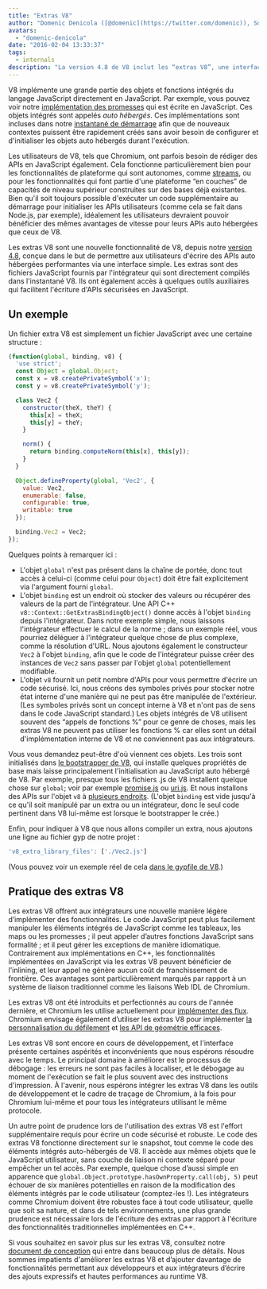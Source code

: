 ```yaml
---
title: "Extras V8"
author: "Domenic Denicola ([@domenic](https://twitter.com/domenic)), Sorcier des flux"
avatars: 
  - "domenic-denicola"
date: "2016-02-04 13:33:37"
tags: 
  - internals
description: "La version 4.8 de V8 inclut les “extras V8”, une interface simple conçue dans le but de permettre aux utilisateurs d'intégrer des APIs performantes et auto hébergées."
---
```

V8 implémente une grande partie des objets et fonctions intégrés du langage JavaScript directement en JavaScript. Par exemple, vous pouvez voir notre [implémentation des promesses](https://code.google.com/p/chromium/codesearch#chromium/src/v8/src/js/promise.js) qui est écrite en JavaScript. Ces objets intégrés sont appelés _auto hébergés_. Ces implémentations sont incluses dans notre [instantané de démarrage](/blog/custom-startup-snapshots) afin que de nouveaux contextes puissent être rapidement créés sans avoir besoin de configurer et d'initialiser les objets auto hébergés durant l'exécution.

<!--truncate-->
Les utilisateurs de V8, tels que Chromium, ont parfois besoin de rédiger des APIs en JavaScript également. Cela fonctionne particulièrement bien pour les fonctionnalités de plateforme qui sont autonomes, comme [streams](https://streams.spec.whatwg.org/), ou pour les fonctionnalités qui font partie d'une plateforme “en couches” de capacités de niveau supérieur construites sur des bases déjà existantes. Bien qu'il soit toujours possible d'exécuter un code supplémentaire au démarrage pour initialiser les APIs utilisateurs (comme cela se fait dans Node.js, par exemple), idéalement les utilisateurs devraient pouvoir bénéficier des mêmes avantages de vitesse pour leurs APIs auto hébergées que ceux de V8.

Les extras V8 sont une nouvelle fonctionnalité de V8, depuis notre [version 4.8](/blog/v8-release-48), conçue dans le but de permettre aux utilisateurs d'écrire des APIs auto hébergées performantes via une interface simple. Les extras sont des fichiers JavaScript fournis par l'intégrateur qui sont directement compilés dans l'instantané V8. Ils ont également accès à quelques outils auxiliaires qui facilitent l'écriture d'APIs sécurisées en JavaScript.

## Un exemple

Un fichier extra V8 est simplement un fichier JavaScript avec une certaine structure :

```js
(function(global, binding, v8) {
  'use strict';
  const Object = global.Object;
  const x = v8.createPrivateSymbol('x');
  const y = v8.createPrivateSymbol('y');

  class Vec2 {
    constructor(theX, theY) {
      this[x] = theX;
      this[y] = theY;
    }

    norm() {
      return binding.computeNorm(this[x], this[y]);
    }
  }

  Object.defineProperty(global, 'Vec2', {
    value: Vec2,
    enumerable: false,
    configurable: true,
    writable: true
  });

  binding.Vec2 = Vec2;
});
```

Quelques points à remarquer ici :

- L'objet `global` n'est pas présent dans la chaîne de portée, donc tout accès à celui-ci (comme celui pour `Object`) doit être fait explicitement via l'argument fourni `global`.
- L'objet `binding` est un endroit où stocker des valeurs ou récupérer des valeurs de la part de l'intégrateur. Une API C++ `v8::Context::GetExtrasBindingObject()` donne accès à l'objet `binding` depuis l'intégrateur. Dans notre exemple simple, nous laissons l'intégrateur effectuer le calcul de la norme ; dans un exemple réel, vous pourriez déléguer à l'intégrateur quelque chose de plus complexe, comme la résolution d'URL. Nous ajoutons également le constructeur `Vec2` à l'objet `binding`, afin que le code de l'intégrateur puisse créer des instances de `Vec2` sans passer par l'objet `global` potentiellement modifiable.
- L'objet `v8` fournit un petit nombre d'APIs pour vous permettre d'écrire un code sécurisé. Ici, nous créons des symboles privés pour stocker notre état interne d'une manière qui ne peut pas être manipulée de l'extérieur. (Les symboles privés sont un concept interne à V8 et n'ont pas de sens dans le code JavaScript standard.) Les objets intégrés de V8 utilisent souvent des “appels de fonctions %” pour ce genre de choses, mais les extras V8 ne peuvent pas utiliser les fonctions % car elles sont un détail d'implémentation interne de V8 et ne conviennent pas aux intégrateurs.

Vous vous demandez peut-être d'où viennent ces objets. Les trois sont initialisés dans [le bootstrapper de V8](https://code.google.com/p/chromium/codesearch#chromium/src/v8/src/bootstrapper.cc), qui installe quelques propriétés de base mais laisse principalement l'initialisation au JavaScript auto hébergé de V8. Par exemple, presque tous les fichiers .js de V8 installent quelque chose sur `global`; voir par exemple [promise.js](https://code.google.com/p/chromium/codesearch#chromium/src/v8/src/js/promise.js&sq=package:chromium&l=439) ou [uri.js](https://code.google.com/p/chromium/codesearch#chromium/src/v8/src/js/uri.js&sq=package:chromium&l=371). Et nous installons des APIs sur l'objet `v8` à [plusieurs endroits](https://code.google.com/p/chromium/codesearch#search/&q=extrasUtils&sq=package:chromium&type=cs). (L'objet `binding` est vide jusqu'à ce qu'il soit manipulé par un extra ou un intégrateur, donc le seul code pertinent dans V8 lui-même est lorsque le bootstrapper le crée.)

Enfin, pour indiquer à V8 que nous allons compiler un extra, nous ajoutons une ligne au fichier gyp de notre projet :

```js
'v8_extra_library_files': ['./Vec2.js']
```

(Vous pouvez voir un exemple réel de cela [dans le gypfile de V8](https://code.google.com/p/chromium/codesearch#chromium/src/v8/build/standalone.gypi&sq=package:chromium&type=cs&l=170).)

## Pratique des extras V8

Les extras V8 offrent aux intégrateurs une nouvelle manière légère d’implémenter des fonctionnalités. Le code JavaScript peut plus facilement manipuler les éléments intégrés de JavaScript comme les tableaux, les maps ou les promesses ; il peut appeler d’autres fonctions JavaScript sans formalité ; et il peut gérer les exceptions de manière idiomatique. Contrairement aux implémentations en C++, les fonctionnalités implémentées en JavaScript via les extras V8 peuvent bénéficier de l'inlining, et leur appel ne génère aucun coût de franchissement de frontière. Ces avantages sont particulièrement marqués par rapport à un système de liaison traditionnel comme les liaisons Web IDL de Chromium.

Les extras V8 ont été introduits et perfectionnés au cours de l'année dernière, et Chromium les utilise actuellement pour [implémenter des flux](https://code.google.com/p/chromium/codesearch#chromium/src/third_party/WebKit/Source/core/streams/ReadableStream.js). Chromium envisage également d’utiliser les extras V8 pour implémenter [la personnalisation du défilement](https://codereview.chromium.org/1333323003) et [les API de géométrie efficaces](https://groups.google.com/a/chromium.org/d/msg/blink-dev/V_bJNtOg0oM/VKbbYs-aAgAJ).

Les extras V8 sont encore en cours de développement, et l'interface présente certaines aspérités et inconvénients que nous espérons résoudre avec le temps. Le principal domaine à améliorer est le processus de débogage : les erreurs ne sont pas faciles à localiser, et le débogage au moment de l'exécution se fait le plus souvent avec des instructions d'impression. À l'avenir, nous espérons intégrer les extras V8 dans les outils de développement et le cadre de traçage de Chromium, à la fois pour Chromium lui-même et pour tous les intégrateurs utilisant le même protocole.

Un autre point de prudence lors de l'utilisation des extras V8 est l'effort supplémentaire requis pour écrire un code sécurisé et robuste. Le code des extras V8 fonctionne directement sur le snapshot, tout comme le code des éléments intégrés auto-hébergés de V8. Il accède aux mêmes objets que le JavaScript utilisateur, sans couche de liaison ni contexte séparé pour empêcher un tel accès. Par exemple, quelque chose d’aussi simple en apparence que `global.Object.prototype.hasOwnProperty.call(obj, 5)` peut échouer de six manières potentielles en raison de la modification des éléments intégrés par le code utilisateur (comptez-les !). Les intégrateurs comme Chromium doivent être robustes face à tout code utilisateur, quelle que soit sa nature, et dans de tels environnements, une plus grande prudence est nécessaire lors de l'écriture des extras par rapport à l'écriture des fonctionnalités traditionnelles implémentées en C++.

Si vous souhaitez en savoir plus sur les extras V8, consultez notre [document de conception](https://docs.google.com/document/d/1AT5-T0aHGp7Lt29vPWFr2-qG8r3l9CByyvKwEuA8Ec0/edit#heading=h.32abkvzeioyz) qui entre dans beaucoup plus de détails. Nous sommes impatients d'améliorer les extras V8 et d’ajouter davantage de fonctionnalités permettant aux développeurs et aux intégrateurs d’écrire des ajouts expressifs et hautes performances au runtime V8.
